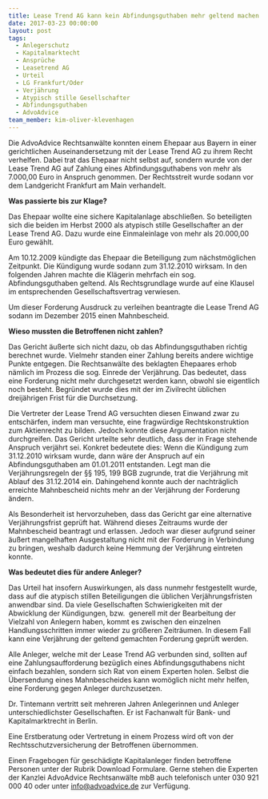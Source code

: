 ```yaml
---
title: Lease Trend AG kann kein Abfindungsguthaben mehr geltend machen – Prozesserfolg vor dem LG Frankfurt am Main
date: 2017-03-23 00:00:00
layout: post
tags:
  - Anlegerschutz
  - Kapitalmarktecht
  - Ansprüche
  - Leasetrend AG
  - Urteil
  - LG Frankfurt/Oder
  - Verjährung
  - Atypisch stille Gesellschafter
  - Abfindungsguthaben
  - AdvoAdvice
team_member: kim-oliver-klevenhagen
---
```



Die AdvoAdvice Rechtsanw&auml;lte konnten einem Ehepaar aus Bayern in einer gerichtlichen Auseinandersetzung mit der Lease Trend AG zu ihrem Recht verhelfen. Dabei trat das Ehepaar nicht selbst auf, sondern wurde von der Lease Trend AG auf Zahlung eines Abfindungsguthabens von mehr als 7.000,00 Euro in Anspruch genommen. Der Rechtsstreit wurde sodann vor dem Landgericht Frankfurt am Main verhandelt.

**Was passierte bis zur Klage?**

Das Ehepaar wollte eine sichere Kapitalanlage abschlie&szlig;en. So beteiligten sich die beiden im Herbst 2000 als atypisch stille Gesellschafter an der Lease Trend AG. Dazu wurde eine Einmaleinlage von mehr als 20.000,00 Euro gew&auml;hlt.

Am 10.12.2009 k&uuml;ndigte das Ehepaar die Beteiligung zum n&auml;chstm&ouml;glichen Zeitpunkt. Die K&uuml;ndigung wurde sodann zum 31.12.2010 wirksam. In den folgenden Jahren machte die Kl&auml;gerin mehrfach ein sog. Abfindungsguthaben geltend. Als Rechtsgrundlage wurde auf eine Klausel im entsprechenden Gesellschaftsvertrag verwiesen.

Um dieser Forderung Ausdruck zu verleihen beantragte die Lease Trend AG sodann im Dezember 2015 einen Mahnbescheid.

**Wieso mussten die Betroffenen nicht zahlen?**

Das Gericht &auml;u&szlig;erte sich nicht dazu, ob das Abfindungsguthaben richtig berechnet wurde. Vielmehr standen einer Zahlung bereits andere wichtige Punkte entgegen. Die Rechtsanw&auml;lte des beklagten Ehepaares erhob n&auml;mlich im Prozess die sog. Einrede der Verj&auml;hrung. Das bedeutet, dass eine Forderung nicht mehr durchgesetzt werden kann, obwohl sie eigentlich noch besteht. Begr&uuml;ndet wurde dies mit der im Zivilrecht &uuml;blichen dreij&auml;hrigen Frist f&uuml;r die Durchsetzung.

Die Vertreter der Lease Trend AG versuchten diesen Einwand zwar zu entsch&auml;rfen, indem man versuchte, eine fragw&uuml;rdige Rechtskonstruktion zum Aktienrecht zu bilden. Jedoch konnte diese Argumentation nicht durchgreifen. Das Gericht urteilte sehr deutlich, dass der in Frage stehende Anspruch verj&auml;hrt sei. Konkret bedeutete dies: Wenn die K&uuml;ndigung zum 31.12.2010 wirksam wurde, dann w&auml;re der Anspruch auf ein Abfindungsguthaben am 01.01.2011 entstanden. Legt man die Verj&auml;hrungsregeln der &sect;&sect; 195, 199 BGB zugrunde, trat die Verj&auml;hrung mit Ablauf des 31.12.2014 ein. Dahingehend konnte auch der nachtr&auml;glich erreichte Mahnbescheid nichts mehr an der Verj&auml;hrung der Forderung &auml;ndern.

Als Besonderheit ist hervorzuheben, dass das Gericht gar eine alternative Verj&auml;hrungsfrist gepr&uuml;ft hat. W&auml;hrend dieses Zeitraums wurde der Mahnbescheid beantragt und erlassen. Jedoch war dieser aufgrund seiner &auml;u&szlig;ert mangelhaften Ausgestaltung nicht mit der Forderung in Verbindung zu bringen, weshalb dadurch keine Hemmung der Verj&auml;hrung eintreten konnte.

**Was bedeutet dies f&uuml;r andere Anleger?**

Das Urteil hat insofern Auswirkungen, als dass nunmehr festgestellt wurde, dass auf die atypisch stillen Beteiligungen die &uuml;blichen Verj&auml;hrungsfristen anwendbar sind. Da viele Gesellschaften Schwierigkeiten mit der Abwicklung der K&uuml;ndigungen, bzw. &nbsp;generell mit der Bearbeitung der Vielzahl von Anlegern haben, kommt es zwischen den einzelnen Handlungsschritten immer wieder zu gr&ouml;&szlig;eren Zeitr&auml;umen. In diesem Fall kann eine Verj&auml;hrung der geltend gemachten Forderung gepr&uuml;ft werden.

Alle Anleger, welche mit der Lease Trend AG verbunden sind, sollten auf eine Zahlungsaufforderung bez&uuml;glich eines Abfindungsguthabens nicht einfach bezahlen, sondern sich Rat von einem Experten holen. Selbst die &Uuml;bersendung eines Mahnbescheides kann wom&ouml;glich nicht mehr helfen, eine Forderung gegen Anleger durchzusetzen.

Dr. Tintemann vertritt seit mehreren Jahren Anlegerinnen und Anleger unterschiedlichster Gesellschaften. Er ist Fachanwalt f&uuml;r Bank- und Kapitalmarktrecht in Berlin.

Eine Erstberatung oder Vertretung in einem Prozess wird oft von der Rechtsschutzversicherung der Betroffenen &uuml;bernommen.

Einen Fragebogen f&uuml;r gesch&auml;digte Kapitalanleger finden betroffene Personen unter der Rubrik Download Formulare. Gerne stehen die Experten der Kanzlei AdvoAdvice Rechtsanw&auml;lte mbB auch telefonisch unter 030 921 000 40 oder unter info@advoadvice.de zur Verf&uuml;gung.